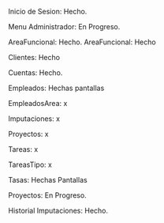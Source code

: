 Inicio de Sesion: Hecho.

Menu Administrador: En Progreso.

AreaFuncional: Hecho.
AreaFuncional: Hecho

Clientes: Hecho 

Cuentas: Hecho.

Empleados: Hechas pantallas

EmpleadosArea: x

Imputaciones: x

Proyectos: x

Tareas: x

TareasTipo: x

Tasas: Hechas Pantallas

Proyectos: En Progreso.

Historial Imputaciones: Hecho.
